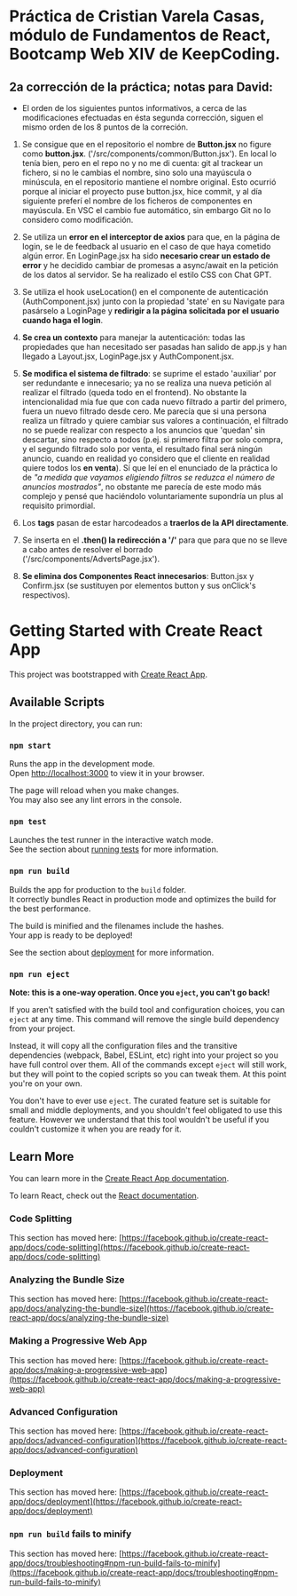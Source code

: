 # Práctica de Cristian Varela Casas, módulo de Fundamentos de React, Bootcamp Web XIV de KeepCoding.

## 2a corrección de la práctica; notas para David:

- El orden de los siguientes puntos informativos, a cerca de las modificaciones efectuadas en ésta segunda corrección, siguen el mismo orden de los 8 puntos de la correción.

1. Se consigue que en el repositorio el nombre de **Button.jsx** no figure como **button.jsx**. ('/src/components/common/Button.jsx'). En local lo tenía bien, pero en el repo no y no me di cuenta: git al trackear un fichero, si no le cambias el nombre, sino solo una mayúscula o minúscula, en el repositorio mantiene el nombre original. Esto ocurrió porque al iniciar el proyecto puse button.jsx, hice commit, y al día siguiente preferí el nombre de los ficheros de componentes en mayúscula. En VSC el cambio fue automático, sin embargo Git no lo considero como modificación.

2. Se utiliza un **error en el interceptor de axios** para que, en la página de login, se le de feedback al usuario en el caso de que haya cometido algún error. En LoginPage.jsx ha sido **necesario crear un estado de error** y he decidido cambiar de promesas a async/await en la petición de los datos al servidor. Se ha realizado el estilo CSS con Chat GPT.

3. Se utiliza el hook useLocation() en el componente de autenticación (AuthComponent.jsx) junto con la propiedad 'state' en su Navigate para pasárselo a LoginPage y **redirigir a la página solicitada por el usuario cuando haga el login**.

4. **Se crea un contexto** para manejar la autenticación: todas las propiedades que han necesitado ser pasadas han salido de app.js y han llegado a Layout.jsx, LoginPage.jsx y AuthComponent.jsx.

5. **Se modifica el sistema de filtrado**: se suprime el estado 'auxiliar' por ser redundante e innecesario; ya no se realiza una nueva petición al realizar el filtrado (queda todo en el frontend). No obstante la intencionalidad mía fue que con cada nuevo filtrado a partir del primero, fuera un nuevo filtrado desde cero. Me parecía que si una persona realiza un filtrado y quiere cambiar sus valores a continuación, el filtrado no se puede realizar con respecto a los anuncios que 'quedan' sin descartar, sino respecto a todos (p.ej. si primero filtra por solo compra, y el segundo filtrado solo por venta, el resultado final será ningún anuncio, cuando en realidad yo considero que el cliente en realidad quiere todos los **en venta**). Sí que leí en el enunciado de la práctica lo de _"a medida que vayamos eligiendo filtros se reduzca el número de anuncios mostrados"_, no obstante me parecía de este modo más complejo y pensé que haciéndolo voluntariamente supondría un plus al requisito primordial.

6. Los **tags** pasan de estar harcodeados a **traerlos de la API directamente**.

7. Se inserta en el **.then() la redirección a '/'** para que para que no se lleve a cabo antes de resolver el borrado
   ('/src/components/AdvertsPage.jsx').

8. **Se elimina dos Componentes React innecesarios**: Button.jsx y Confirm.jsx (se sustituyen por elementos button y sus onClick's respectivos).

# Getting Started with Create React App

This project was bootstrapped with [Create React App](https://github.com/facebook/create-react-app).

## Available Scripts

In the project directory, you can run:

### `npm start`

Runs the app in the development mode.\
Open [http://localhost:3000](http://localhost:3000) to view it in your browser.

The page will reload when you make changes.\
You may also see any lint errors in the console.

### `npm test`

Launches the test runner in the interactive watch mode.\
See the section about [running tests](https://facebook.github.io/create-react-app/docs/running-tests) for more information.

### `npm run build`

Builds the app for production to the `build` folder.\
It correctly bundles React in production mode and optimizes the build for the best performance.

The build is minified and the filenames include the hashes.\
Your app is ready to be deployed!

See the section about [deployment](https://facebook.github.io/create-react-app/docs/deployment) for more information.

### `npm run eject`

**Note: this is a one-way operation. Once you `eject`, you can't go back!**

If you aren't satisfied with the build tool and configuration choices, you can `eject` at any time. This command will remove the single build dependency from your project.

Instead, it will copy all the configuration files and the transitive dependencies (webpack, Babel, ESLint, etc) right into your project so you have full control over them. All of the commands except `eject` will still work, but they will point to the copied scripts so you can tweak them. At this point you're on your own.

You don't have to ever use `eject`. The curated feature set is suitable for small and middle deployments, and you shouldn't feel obligated to use this feature. However we understand that this tool wouldn't be useful if you couldn't customize it when you are ready for it.

## Learn More

You can learn more in the [Create React App documentation](https://facebook.github.io/create-react-app/docs/getting-started).

To learn React, check out the [React documentation](https://reactjs.org/).

### Code Splitting

This section has moved here: [https://facebook.github.io/create-react-app/docs/code-splitting](https://facebook.github.io/create-react-app/docs/code-splitting)

### Analyzing the Bundle Size

This section has moved here: [https://facebook.github.io/create-react-app/docs/analyzing-the-bundle-size](https://facebook.github.io/create-react-app/docs/analyzing-the-bundle-size)

### Making a Progressive Web App

This section has moved here: [https://facebook.github.io/create-react-app/docs/making-a-progressive-web-app](https://facebook.github.io/create-react-app/docs/making-a-progressive-web-app)

### Advanced Configuration

This section has moved here: [https://facebook.github.io/create-react-app/docs/advanced-configuration](https://facebook.github.io/create-react-app/docs/advanced-configuration)

### Deployment

This section has moved here: [https://facebook.github.io/create-react-app/docs/deployment](https://facebook.github.io/create-react-app/docs/deployment)

### `npm run build` fails to minify

This section has moved here: [https://facebook.github.io/create-react-app/docs/troubleshooting#npm-run-build-fails-to-minify](https://facebook.github.io/create-react-app/docs/troubleshooting#npm-run-build-fails-to-minify)
